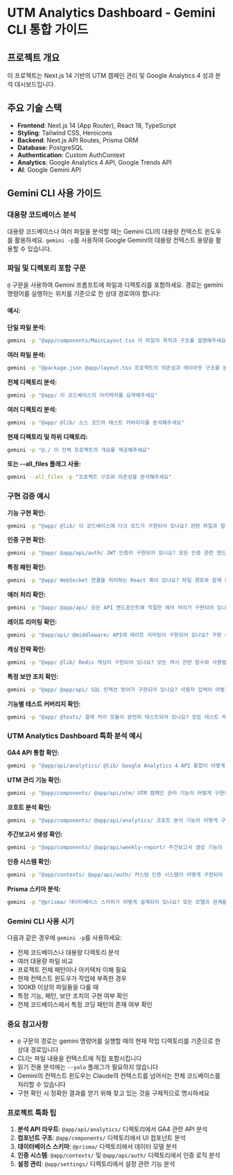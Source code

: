 # UTM Analytics Dashboard - Gemini CLI 통합 가이드

## 프로젝트 개요
이 프로젝트는 Next.js 14 기반의 UTM 캠페인 관리 및 Google Analytics 4 성과 분석 대시보드입니다.

## 주요 기술 스택
- **Frontend**: Next.js 14 (App Router), React 18, TypeScript
- **Styling**: Tailwind CSS, Heroicons
- **Backend**: Next.js API Routes, Prisma ORM
- **Database**: PostgreSQL
- **Authentication**: Custom AuthContext
- **Analytics**: Google Analytics 4 API, Google Trends API
- **AI**: Google Gemini API

## Gemini CLI 사용 가이드

### 대용량 코드베이스 분석
대용량 코드베이스나 여러 파일을 분석할 때는 Gemini CLI의 대용량 컨텍스트 윈도우를 활용하세요. `gemini -p`를 사용하여 Google Gemini의 대용량 컨텍스트 용량을 활용할 수 있습니다.

### 파일 및 디렉토리 포함 구문

`@` 구문을 사용하여 Gemini 프롬프트에 파일과 디렉토리를 포함하세요. 경로는 gemini 명령어를 실행하는 위치를 기준으로 한 상대 경로여야 합니다:

#### 예시:

**단일 파일 분석:**
```bash
gemini -p "@app/components/MainLayout.tsx 이 파일의 목적과 구조를 설명해주세요"
```

**여러 파일 분석:**
```bash
gemini -p "@package.json @app/layout.tsx 프로젝트의 의존성과 레이아웃 구조를 분석해주세요"
```

**전체 디렉토리 분석:**
```bash
gemini -p "@app/ 이 코드베이스의 아키텍처를 요약해주세요"
```

**여러 디렉토리 분석:**
```bash
gemini -p "@app/ @lib/ 소스 코드의 테스트 커버리지를 분석해주세요"
```

**현재 디렉토리 및 하위 디렉토리:**
```bash
gemini -p "@./ 이 전체 프로젝트의 개요를 제공해주세요"
```

**또는 --all_files 플래그 사용:**
```bash
gemini --all_files -p "프로젝트 구조와 의존성을 분석해주세요"
```

### 구현 검증 예시

**기능 구현 확인:**
```bash
gemini -p "@app/ @lib/ 이 코드베이스에 다크 모드가 구현되어 있나요? 관련 파일과 함수를 보여주세요"
```

**인증 구현 확인:**
```bash
gemini -p "@app/ @app/api/auth/ JWT 인증이 구현되어 있나요? 모든 인증 관련 엔드포인트와 미들웨어를 나열해주세요"
```

**특정 패턴 확인:**
```bash
gemini -p "@app/ WebSocket 연결을 처리하는 React 훅이 있나요? 파일 경로와 함께 나열해주세요"
```

**에러 처리 확인:**
```bash
gemini -p "@app/ @app/api/ 모든 API 엔드포인트에 적절한 에러 처리가 구현되어 있나요? try-catch 블록의 예시를 보여주세요"
```

**레이트 리미팅 확인:**
```bash
gemini -p "@app/api/ @middleware/ API에 레이트 리미팅이 구현되어 있나요? 구현 세부사항을 보여주세요"
```

**캐싱 전략 확인:**
```bash
gemini -p "@app/ @lib/ Redis 캐싱이 구현되어 있나요? 모든 캐시 관련 함수와 사용법을 나열해주세요"
```

**특정 보안 조치 확인:**
```bash
gemini -p "@app/ @app/api/ SQL 인젝션 방어가 구현되어 있나요? 사용자 입력이 어떻게 살균되는지 보여주세요"
```

**기능별 테스트 커버리지 확인:**
```bash
gemini -p "@app/ @tests/ 결제 처리 모듈이 완전히 테스트되어 있나요? 모든 테스트 케이스를 나열해주세요"
```

### UTM Analytics Dashboard 특화 분석 예시

**GA4 API 통합 확인:**
```bash
gemini -p "@app/api/analytics/ @lib/ Google Analytics 4 API 통합이 어떻게 구현되어 있나요? 모든 분석 관련 함수를 보여주세요"
```

**UTM 관리 기능 확인:**
```bash
gemini -p "@app/components/ @app/api/utm/ UTM 캠페인 관리 기능이 어떻게 구현되어 있나요? 관련 컴포넌트와 API를 분석해주세요"
```

**코호트 분석 확인:**
```bash
gemini -p "@app/components/ @app/api/analytics/ 코호트 분석 기능이 어떻게 구현되어 있나요? 사용자 여정 분석과 키워드 코호트 분석을 포함해주세요"
```

**주간보고서 생성 확인:**
```bash
gemini -p "@app/components/ @app/api/weekly-report/ 주간보고서 생성 기능이 어떻게 구현되어 있나요? 보고서 템플릿과 생성 로직을 분석해주세요"
```

**인증 시스템 확인:**
```bash
gemini -p "@app/contexts/ @app/api/auth/ 커스텀 인증 시스템이 어떻게 구현되어 있나요? AuthContext와 관련 API를 분석해주세요"
```

**Prisma 스키마 분석:**
```bash
gemini -p "@prisma/ 데이터베이스 스키마가 어떻게 설계되어 있나요? 모든 모델과 관계를 분석해주세요"
```

### Gemini CLI 사용 시기

다음과 같은 경우에 `gemini -p`를 사용하세요:
- 전체 코드베이스나 대용량 디렉토리 분석
- 여러 대용량 파일 비교
- 프로젝트 전체 패턴이나 아키텍처 이해 필요
- 현재 컨텍스트 윈도우가 작업에 부족한 경우
- 100KB 이상의 파일들을 다룰 때
- 특정 기능, 패턴, 보안 조치의 구현 여부 확인
- 전체 코드베이스에서 특정 코딩 패턴의 존재 여부 확인

### 중요 참고사항

- `@` 구문의 경로는 gemini 명령어를 실행할 때의 현재 작업 디렉토리를 기준으로 한 상대 경로입니다
- CLI는 파일 내용을 컨텍스트에 직접 포함시킵니다
- 읽기 전용 분석에는 `--yolo` 플래그가 필요하지 않습니다
- Gemini의 컨텍스트 윈도우는 Claude의 컨텍스트를 넘어서는 전체 코드베이스를 처리할 수 있습니다
- 구현 확인 시 정확한 결과를 얻기 위해 찾고 있는 것을 구체적으로 명시하세요

### 프로젝트 특화 팁

1. **분석 API 라우트**: `@app/api/analytics/` 디렉토리에서 GA4 관련 API 분석
2. **컴포넌트 구조**: `@app/components/` 디렉토리에서 UI 컴포넌트 분석
3. **데이터베이스 스키마**: `@prisma/` 디렉토리에서 데이터 모델 분석
4. **인증 시스템**: `@app/contexts/` 및 `@app/api/auth/` 디렉토리에서 인증 로직 분석
5. **설정 관리**: `@app/settings/` 디렉토리에서 설정 관련 기능 분석